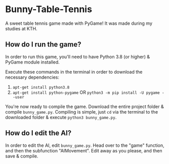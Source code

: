 # Bunny-Table-Tennis
A sweet table tennis game made with PyGame! It was made during my studies at KTH.

## How do I run the game?
In order to run this game, you'll need to have Python 3.8 (or higher) & PyGame module installed.

Execute these commands in the terminal in order to download the necessary dependencies:
1. `apt-get install python3.8`
2. `apt-get install python-pygame` OR `python3 -m pip install -U pygame --user`

You're now ready to compile the game. Download the entire project folder & compile `bunny_game.py`. Compiling is simple, just `cd` via the terminal to the downloaded folder & execute `python3 bunny_game.py`.

## How do I edit the AI?
In order to edit the AI, edit `bunny_game.py`. Head over to the "game" function, and then the subfunction "AIMovement". Edit away as you please, and then save & compile.
